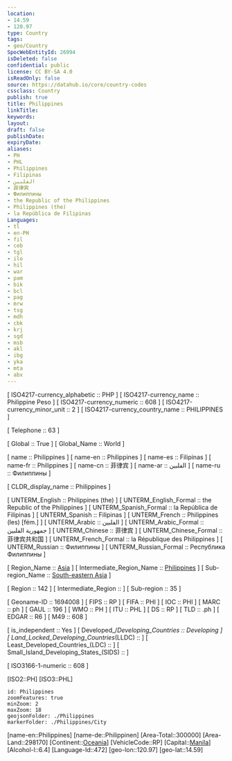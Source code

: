 ```yaml
---
location:
- 14.59
- 120.97
type: Country
tags:
- geo/Country
SpocWebEntityId: 26994
isDeleted: false
confidential: public
license: CC BY-SA 4.0
isReadOnly: false
source: https://datahub.io/core/country-codes
cssclass: Country
publish: true
title: Philippines
linkTitle: 
keywords: 
layout: 
draft: false
publishDate: 
expiryDate: 
aliases:
- PH
- PHL
- Philippines
- Filipinas
- الفلبين
- 菲律宾
- Филиппины
- the Republic of the Philippines
- Philippines (the)
- la República de Filipinas
Languages:
- tl
- en-PH
- fil
- ceb
- tgl
- ilo
- hil
- war
- pam
- bik
- bcl
- pag
- mrw
- tsg
- mdh
- cbk
- krj
- sgd
- msb
- akl
- ibg
- yka
- mta
- abx
---
```



[	ISO4217-currency_alphabetic	 :: PHP ]
[	ISO4217-currency_name	 :: Philippine Peso ]
[	ISO4217-currency_numeric	 :: 608 ]
[	ISO4217-currency_minor_unit	 :: 2 ]
[	ISO4217-currency_country_name	 :: PHILIPPINES ]

[	Telephone	 :: 63 ]

[	Global	 :: True ]
[	Global_Name	 :: World ]

[	name	 :: Philippines ]
[	name-en	 :: Philippines ]
[	name-es	 :: Filipinas ]
[	name-fr	 :: Philippines ]
[	name-cn	 :: 菲律宾 ]
[	name-ar	 :: الفلبين ]
[	name-ru	 :: Филиппины ]

[	CLDR_display_name	 :: Philippines ]

[	UNTERM_English	 :: Philippines (the) ]
[	UNTERM_English_Formal	 :: the Republic of the Philippines ]
[	UNTERM_Spanish_Formal	 :: la República de Filipinas ]
[	UNTERM_Spanish	 :: Filipinas ]
[	UNTERM_French	 :: Philippines (les) [fém.] ]
[	UNTERM_Arabic	 :: الفلبين ]
[	UNTERM_Arabic_Formal	 :: جمهورية الفلبين ]
[	UNTERM_Chinese	 :: 菲律宾 ]
[	UNTERM_Chinese_Formal	 :: 菲律宾共和国 ]
[	UNTERM_French_Formal	 :: la République des Philippines ]
[	UNTERM_Russian	 :: Филиппины ]
[	UNTERM_Russian_Formal	 :: Республика Филиппины ]

[	Region_Name	 :: [Asia](geo/Continent/Asia.md) ]
[	Intermediate_Region_Name	 :: [Philippines](geo/Continent/Oceania/Philippines.md) ]
[	Sub-region_Name	 :: [South-eastern Asia](South-eastern%20Asia) ]

[	Region	 :: 142 ]
[	Intermediate_Region	 ::  ]
[	Sub-region	 :: 35 ]

[	Geoname-ID	 :: 1694008 ]
[	FIPS	 :: RP ]
[	FIFA	 :: PHI ]
[	IOC	 :: PHI ]
[	MARC	 :: ph ]
[	GAUL	 :: 196 ]
[	WMO	 :: PH ]
[	ITU	 :: PHL ]
[	DS	 :: RP ]
[	TLD	 :: .ph ]
[	EDGAR	 :: R6 ]
[	M49	 :: 608 ]

[	is_independent	 :: Yes ]
[	Developed_/_Developing_Countries	 :: Developing ]
[	Land_Locked_Developing_Countries_(LLDC)	 ::  ]
[	Least_Developed_Countries_(LDC)	 ::  ]
[	Small_Island_Developing_States_(SIDS)	 ::  ]

[	ISO3166-1-numeric	 :: 608 ]



[ISO2::PH]
[ISO3::PHL]
```leaflet
id: Philippines
zoomFeatures: true 
minZoom: 2 
maxZoom: 18
geojsonFolder: ./Philippines
markerFolder: ./Philippines/City
```

[name-en::Philippines]
[name-de::Philippinen]
[Area-Total::300000]
[Area-Land::298170]
[Continent::[Oceania](geo/Continent/Oceania.md)]
[VehicleCode::RP]
[Capital::[Manila](geo/Continent/Oceania/Philippines/City/Manila.md)]
[Alcohol-l::6.4]
[Language-Id::472]
[geo-lon::120.97]
[geo-lat::14.59]




